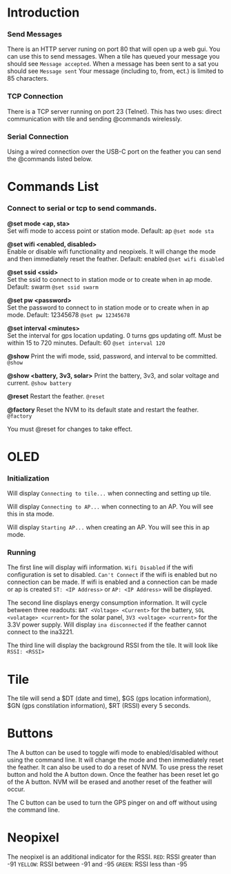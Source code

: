 # Introduction
### Send Messages
There is an HTTP server runing on port 80 that will open up a web gui. You can use this to send messages. When a tile has queued your message you should see `Message accepted`. When a message has been sent to a sat you should see `Message sent` Your message (including to, from, ect.) is limited to 85 characters.

### TCP Connection
There is a TCP server running on port 23 (Telnet). This has two uses: direct communication with tile and sending @commands wirelessly.

### Serial Connection
Using a wired connection over the USB-C port on the feather you can send the @commands listed below.

# Commands List
### Connect to serial or tcp to send commands.
**@set mode <ap, sta>**  
Set wifi mode to access point or station mode.
Default: ap
`@set mode sta`

**@set wifi <enabled, disabled>**  
Enable or disable wifi functionality and neopixels. It will change the mode and then immediately reset the feather.
Default: enabled
`@set wifi disabled`
  
**@set ssid \<ssid\>**  
Set the ssid to connect to in station mode or to create when in ap mode. 
Default: swarm
`@set ssid swarm`

**@set pw \<password\>**  
Set the password to connect to in station mode or to create when in ap mode.
Default: 12345678
`@set pw 12345678`
  
**@set interval \<minutes\>**  
Set the interval for gps location updating. 0 turns gps updating off. Must be within 15 to 720 minutes.
Default: 60
`@set interval 120`

**@show**
Print the wifi mode, ssid, password, and interval to be committed.  
`@show`

**@show <battery, 3v3, solar>**
Print the battery, 3v3, and solar voltage and current.
`@show battery`

**@reset** 
Restart the feather.
`@reset`

**@factory**
Reset the NVM to its default state and restart the feather.
`@factory`
  
You must @reset for changes to take effect.

# OLED
### Initialization
Will display `Connecting to tile...` when connecting and setting up tile.

Will display `Connecting to AP...` when connecting to an AP. You will see this in sta mode.

Will display `Starting AP...` when creating an AP. You will see this in ap mode.

### Running
The first line will display wifi information. `Wifi Disabled` if the wifi configuration is set to disabled. `Can't Connect` if the wifi is enabled but no connection can be made. If wifi is enabled and a connection can be made or ap is created `ST: <IP Address>` or `AP: <IP Address>` will be displayed.

The second line displays energy consumption information. It will cycle between three readouts: `BAT <Voltage> <Current>` for the battery, `SOL <volatage> <current>` for the solar panel, `3V3 <voltage> <current>` for the 3.3V power supply. Will display `ina disconnected` if the feather cannot connect to the ina3221.

The third line will display the background RSSI from the tile. It will look like `RSSI: <RSSI>`

# Tile
The tile will send a $DT (date and time), $GS (gps location information), $GN (gps constilation information), $RT (RSSI) every 5 seconds.

# Buttons
The A button can be used to toggle wifi mode to enabled/disabled without using the command line. It will change the mode and then immediately reset the feather.
It can also be used to do a reset of NVM. To use press the reset button and hold the A button down. Once the feather has been reset let go of the A button. NVM will be erased and another reset of the feather will occur.

The C button can be used to turn the GPS pinger on and off without using the command line.

# Neopixel
The neopixel is an additional indicator for the RSSI. 
`RED`: RSSI greater than -91
`YELLOW`: RSSI between -91 and -95
`GREEN`: RSSI less than -95